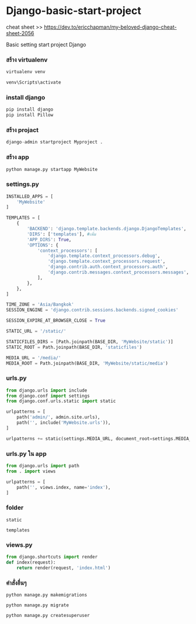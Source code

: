 # Django-basic-start-project


cheat sheet  >> https://dev.to/ericchapman/my-beloved-django-cheat-sheet-2056


Basic setting start project Django 
### สร้าง virtualenv
```python
virtualenv venv
```
```python
venv\Scripts\activate
```
### install django
```python
pip install django
pip install Pillow
```
### สร้าง projact
```python
django-admin startproject Myproject .
```
### สร้าง app 
```python
python manage.py startapp MyWebsite
```
### settings.py 
```python
INSTALLED_APPS = [
	'MyWebsite'
]

TEMPLATES = [
    {
        'BACKEND': 'django.template.backends.django.DjangoTemplates',
        'DIRS': ['templates'], #เพิ่ม
        'APP_DIRS': True,
        'OPTIONS': {
            'context_processors': [
                'django.template.context_processors.debug',
                'django.template.context_processors.request',
                'django.contrib.auth.context_processors.auth',
                'django.contrib.messages.context_processors.messages',
            ],
        },
    },
]

TIME_ZONE = 'Asia/Bangkok'
SESSION_ENGINE = 'django.contrib.sessions.backends.signed_cookies'

SESSION_EXPIRE_AT_BROWSER_CLOSE = True

STATIC_URL = '/static/'

STATICFILES_DIRS = [Path.joinpath(BASE_DIR, 'MyWebsite/static')]
STATIC_ROOT = Path.joinpath(BASE_DIR, 'staticfiles')

MEDIA_URL = '/media/'
MEDIA_ROOT = Path.joinpath(BASE_DIR, 'MyWebsite/static/media')
```
### urls.py 
```python
from django.urls import include
from django.conf import settings
from django.conf.urls.static import static

urlpatterns = [
    path('admin/', admin.site.urls),
    path('', include('MyWebsite.urls')),
]

urlpatterns += static(settings.MEDIA_URL, document_root=settings.MEDIA_ROOT)
```
### urls.py ใน app
```python
from django.urls import path
from . import views

urlpatterns = [
    path('', views.index, name='index'),
]
```
### folder
`static`

`templates`
### views.py
```python
from django.shortcuts import render
def index(request):
    return render(request, 'index.html')
```
### คำสั่งอื่นๆ
`python manage.py makemigrations`

`python manage.py migrate`

`python manage.py createsuperuser`
